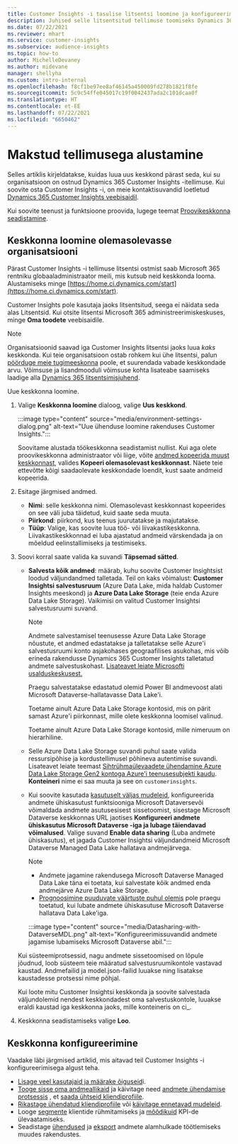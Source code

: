 ```yaml
---
title: Customer Insights -i tasulise litsentsi loomine ja konfigureerimine
description: Juhised selle litsentsitud tellimuse toomiseks Dynamics 365 Customer Insights -i ja konfigureerimiseks.
ms.date: 07/22/2021
ms.reviewer: mhart
ms.service: customer-insights
ms.subservice: audience-insights
ms.topic: how-to
author: MichelleDevaney
ms.author: midevane
manager: shellyha
ms.custom: intro-internal
ms.openlocfilehash: f8cf1be97ee8af46145a450009fd278b1821f8fe
ms.sourcegitcommit: 5c9c54ffe045017c19f0042437ada2c101dcaa0f
ms.translationtype: HT
ms.contentlocale: et-EE
ms.lasthandoff: 07/22/2021
ms.locfileid: "6650462"
---
```

# <a name="get-started-with-a-paid-subscription"></a>Makstud tellimusega alustamine

Selles artiklis kirjeldatakse, kuidas luua uus keskkond pärast seda, kui su organisatsioon on ostnud Dynamics 365 Customer Insights -itellimuse. Kui soovite osta Customer Insights -i, on meie kontaktisuvandid loetletud [Dynamics 365 Customer Insights veebisaidil](https://dynamics.microsoft.com/ai/customer-insights/). 

Kui soovite teenust ja funktsioone proovida, lugege teemat [Proovikeskkonna seadistamine](get-started-trial.md).

## <a name="create-an-environment-in-an-existing-organization"></a>Keskkonna loomine olemasolevasse organisatsiooni

Pärast Customer Insights -i tellimuse litsentsi ostmist saab Microsoft 365 rentniku globaaladministraator meili, mis kutsub neid keskkonda looma. Alustamiseks minge [https://home.ci.dynamics.com/start](https://home.ci.dynamics.com/start). 

Customer Insights pole kasutaja jaoks litsentsitud, seega ei näidata seda alas Litsentsid. Kui otsite litsentsi Microsoft 365 administreerimiskeskuses, minge **Oma toodete** veebisaidile. 

> [!NOTE]
> Organisatsioonid saavad iga Customer Insights litsentsi jaoks luua *kaks* keskkonda. Kui teie organisatsioon ostab rohkem kui ühe litsentsi, palun [pöörduge meie tugimeeskonna](https://go.microsoft.com/fwlink/?linkid=2079641) poole, et suurendada vabade keskkondade arvu. Võimsuse ja lisandmooduli võimsuse kohta lisateabe saamiseks laadige alla [Dynamics 365 litsentsimisjuhend](https://go.microsoft.com/fwlink/?LinkId=866544).

Uue keskkonna loomine.

1. Valige **Keskkonna loomine** dialoog, valige **Uus keskkond**.

   :::image type="content" source="media/environment-settings-dialog.png" alt-text="Uue ühenduse loomine rakenduses Customer Insights.":::

   Soovitame alustada töökeskkonna seadistamist nullist. Kui aga olete proovikeskkonna administraator või liige, võite [andmed kopeerida muust keskkonnast](manage-environments.md#copy-the-environment-configuration), valides **Kopeeri olemasolevast keskkonnast**. Näete teie ettevõtte kõigi saadaolevate keskkondade loendit, kust saate andmeid kopeerida.

1. Esitage järgmised andmed.
   - **Nimi**: selle keskkonna nimi. Olemasolevast keskkonnast kopeerides on see väli juba täidetud, kuid saate seda muuta.
   - **Piirkond**: piirkond, kus teenus juurutatakse ja majutatakse.
   - **Tüüp**: Valige, kas soovite luua töö- või liivakastikeskkonna. Liivakastikeskkonnad ei luba ajastatud andmeid värskendada ja on mõeldud eelinstallimiseks ja testimiseks.
   
1. Soovi korral saate valida ka suvandi **Täpsemad sätted**.

   - **Salvesta kõik andmed**: määrab, kuhu soovite Customer Insightsist loodud väljundandmed talletada. Teil on kaks võimalust: **Customer Insightsi salvestusruum** (Azure Data Lake, mida haldab Customer Insights meeskond) ja **Azure Data Lake Storage** (teie enda Azure Data Lake Storage). Vaikimisi on valitud Customer Insightsi salvestusruumi suvand.

     > [!NOTE]
     > Andmete salvestamisel teenusesse Azure Data Lake Storage nõustute, et andmed edastatakse ja talletatakse selle Azure'i salvestusruumi konto asjakohases geograafilises asukohas, mis võib erineda rakendusse Dynamics 365 Customer Insights talletatud andmete salvestuskohast. [Lisateavet leiate Microsofti usalduskeskusest.](https://www.microsoft.com/trust-center)
     >
     > Praegu salvestatakse edastatud olemid Power BI andmevoost alati Microsoft Dataverse-hallatavasse Data Lake'i. 
     > 
     > Toetame ainult Azure Data Lake Storage kontosid, mis on pärit samast Azure'i piirkonnast, mille olete keskkonna loomisel valinud. 
     > 
     > Toetame ainult Azure Data Lake Storage kontosid, mille nimeruum on hierarhiline.


   - Selle Azure Data Lake Storage suvandi puhul saate valida ressursipõhise ja kordustellimusel põhineva autentimise suvandi. Lisateavet leiate teemast [Sihtrühmaülevaadete ühendamine Azure Data Lake Storage Gen2 kontoga Azure'i teenusesubjekti kaudu](connect-service-principal.md). **Konteineri** nime ei saa muuta ja see on `customerinsights`.
   
   - Kui soovite kasutada [kasutuselt väljas mudeleid](predictions-overview.md#out-of-box-models), konfigureerida andmete ühiskasutust funktsiooniga Microsoft Dataversevõi võimaldada andmete asutusesisest sissetoomist, sisestage Microsoft Dataverse keskkonnas URL jaotises **Konfigureeri andmete ühiskasutus Microsoft Dataverse -iga ja lubage täiendavad võimalused**. Valige suvand **Enable data sharing** (Luba andmete ühiskasutus), et jagada Customer Insightsi väljundandmeid Microsoft Dataverse Managed Data Lake hallatava andmejärvega.

     > [!NOTE]
     > - Andmete jagamine rakendusega Microsoft Dataverse Managed Data Lake täna ei toetata, kui salvestate kõik andmed enda andmejärve Azure Data Lake Storage.
     > - [Prognoosimine puuduvate väärtuste puhul olemis](predictions.md) pole praegu toetatud, kui lubate andmete ühiskasutuse Microsoft Dataverse hallatava Data Lake'iga.

     :::image type="content" source="media/Datasharing-with-DataverseMDL.png" alt-text="Konfigureerimissuvandid andmete jagamise lubamiseks Microsoft Dataverse abil.":::

   Kui süsteemiprotsessid, nagu andmete sissetoomised on lõpule jõudnud, loob süsteem teie määratud salvestusruumikontole vastavad kaustad. Andmefailid ja model.json-failid luuakse ning lisatakse kaustadesse protsessi nime põhjal.

   Kui loote mitu Customer Insightsi keskkonda ja soovite salvestada väljundolemid nendest keskkondadest oma salvestuskontole, luuakse eraldi kaustad iga keskkonna jaoks, mille konteineris on ci_<environmentid>.

1. Keskkonna seadistamiseks valige **Loo**. 

## <a name="configure-an-environment"></a>Keskkonna konfigureerimine

Vaadake läbi järgmised artiklid, mis aitavad teil Customer Insights -i konfigureerimisega algust teha. 

- [Lisage veel kasutajaid ja määrake õiguseid](permissions.md)i.
- [Tooge sisse oma andmeallikaid](data-sources.md) ja käivitage need [andmete ühendamise protsessis](data-unification.md) , et [saada ühtseid kliendiprofiile](customer-profiles.md).
- [Rikastage ühendatud kliendiprofiile](enrichment-hub.md) või [käivitage ennetavad mudeleid](predictions-overview.md).
- Looge [segmente](segments.md) klientide rühmitamiseks ja [mõõdikuid](measures.md) KPI-de ülevaatamiseks.
- Seadistage [ühendused](connections.md) ja [eksport](export-destinations.md) andmete alamhulkade töötlemiseks muudes rakendustes.
